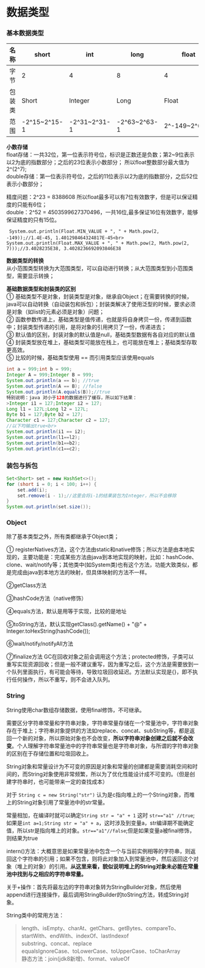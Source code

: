数据类型
====

### 基本数据类型 ###

 名称 | short | int | long | float | double | char | byte | bool 
 ------ | ------ | ------ | ------ | ------ | ------ | ------ | ------ | ------
 字节 | 2 | 4 | 8 | 4 | 8 | 2 | 1 | 1
 包装类 | Short | Integer | Long | Float | Double | Character | Byte | Bool
 范围 | -2^15~2^15-1 | -2^31~2^31-1 | -2^63~2^63-1 |2^-149~2^(2^7) |4.9E-324~2^1024 | 0~2^16-1 | -128~127 | -
 
 **小数存储**<br>
 float存储：一共32位，第一位表示符号位，标识是正数还是负数；第2\~9位表示以2为底的指数部分；之后的23位表示小数部分；
 所以float整数部分最大值为2^(2^7);<br>
 double存储：第一位表示符号位，之后的11位表示以2为底的指数部分，之后52位表示小数部分；
 
 精度问题：2^23 = 8388608 所以float最多可以有7位有效数字，但是可以保证精度的只能有6位；<br>double：2^52 = 4503599627370496，一共16位,最多保证16位有效数字，能够保证精度的只有15位。
 
 ``` System.out.println(Float.MIN_VALUE + ", " + Math.pow(2, -149));//1.4E-45, 1.401298464324817E-45<br>```
 ``` System.out.println(Float.MAX_VALUE + ", " + Math.pow(2, Math.pow(2, 7)));//3.4028235E38, 3.4028236692093846E38```

**数据类型的转换**<br>
从小范围类型转换为大范围类型，可以自动进行转换；从大范围类型到小范围类型，需要显示转换；

**基础数据类型和封装类的区别**<br>
① 基础类型不是对象，封装类型是对象，继承自Object；在需要转换的时候，java可以自动转换（自动装包和拆包）；封装类解决了使用泛型的时候，要求必须是对象（如list的元素必须是对象）问题；<br>
② 函数参数传递上，基础类型是值传递，也就是将自身拷贝一份，传递到函数中；封装类型传递的引用，是将对象的引用拷贝了一份，传递进去；<br>
③ 默认值的区别，封装对象的默认值是null，基础类型数据有各自对应的默认值<br>
④ 封装类型放在堆上，基础类型可能放在栈上，也可能放在堆上；基础类型存取更高效。<br>
⑤ 比较的时候，基础类型使用 == 而引用类型应该使用equals<br>
```Java
int a = 999;int b = 999;
Integer A = 999;Integer B = 999;
System.out.println(a == b); //true
System.out.println(A == B); //false
System.out.println(A.equals(B));//true
特别说明：java 对小于128的数据进行了缓存，所以如下结果：
>Integer i1 = 127;Integer i2 = 127;
Long l1 = 127L;Long l2 = 127L;
Byte b1 = 127;Byte b2 = 127;
Character c1 = 127;Character c2 = 127;
//以下均输出true<br>
System.out.println(i1 == i2); 
System.out.println(l1==l2);
System.out.println(b1==b2);
System.out.println(c1==c2);
```
### 装包与拆包 ###
```Java
Set<Short> set = new HashSet<>();
for (short i = 0; i < 100; i++) {
    set.add(i);
    set.remove(i - 1);//这里会将i-1的结果装包为Integer，所以不会移除
}
System.out.println(set.size());
```

### Object ###
除了基本类型之外，所有类都继承于Object类；

① registerNatives方法，这个方法由static和native修饰；所以方法是由本地实现的，主要功能是：完成某些方法由java到本地实现的映射，比如：hashCode、clone、wait/notify等；其他类中(如System类)也有这个方法，功能大致类似，都是完成由java到本地方法的映射，但具体映射的方法不一样。

②getClass方法

③hashCode方法（native修饰）

④equals方法，默认是用等于实现，比较的是地址

⑤toString方法，默认实现getClass().getName() + "@" + Integer.toHexString(hashCode());

⑥wait/notify/notifyAll方法

⑦finalize方法 GC在回收对象之前会调用这个方法；protected修饰，子类可以重写实现资源回收；但是一般不建议重写，因为重写之后，这个方法是需要放到一个队列里面执行，有可能会等待，导致垃圾回收延迟。方法默认实现是{}，即不执行任何操作，所以不重写，则不会进入队列。

### String ###
String使用char数组存储数据，使用final修饰，不可继承。

需要区分字符串常量和字符串对象，字符串常量存储在一个常量池中，字符串对象存在于堆上；字符串对象提供的方法如replace、concat、subString等，都是返回一个新的对象，所以原始对象也不会改变，**所以字符串对象创建之后就不会改变**。个人理解字符串常量池中的字符串常量也是字符串对象，与所谓的字符串对象的区别在于存储位置和垃圾回收上。

String对象和常量设计为不可变的原因是对象和常量的创建都是需要消耗空间和时间的，而String对象使用非常频繁，所以为了优化性能设计成不可变的。（但是创建字符串时，也可能带来一定的查找成本）

对于 ```String c = new String("str")``` 认为是c指向堆上的一个String对象，而堆上的String对象引用了常量池中的str常量。

常量相加，在编译时就可以确定```String str = "a" + 1``` 这时 ```str=="a1" //true```;如果是```int a=1;String str = "a" + a```，这时涉及到变量a，str编译期不能确定值，所以str是指向堆上的对象。```str=="a1"//false```;但是如果变量a被final修饰，则结果为true

intern()方法：大概意思是如果常量池中包含一个与当前实例相等的字符串，则返回这个字符串的引用；如果不包含，则将此对象加入到常量池中，然后返回这个对象（堆上的对象）的引用。**从这里来看，貌似说明堆上的String对象未必能在常量池中找到与之相应的字符串常量。**

关于+操作：首先将最左边的字符串对象转为StringBuilder对象，然后使用append进行连接操作，最后调用StringBuilder的toString方法，转成String对象。

String类中的常用方法：

> length、isEmpty、charAt、getChars、getBytes、compareTo、startWith、endWith、indexOf、lastIndexof<br>
substring、concat、replace<br>
equalsIgnoreCase、toLowerCase、toUpperCase、toCharArray<br>
静态方法：join(jdk8新增)、format、valueOf
